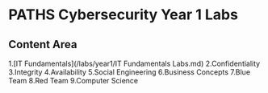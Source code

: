 <h1>PATHS Cybersecurity Year 1 Labs</h1>

<h2>Content Area</h2>
1.[IT Fundamentals](/labs/year1/IT Fundamentals Labs.md)
2.Confidentiality
3.Integrity
4.Availability
5.Social Engineering
6.Business Concepts
7.Blue Team
8.Red Team
9.Computer Science
